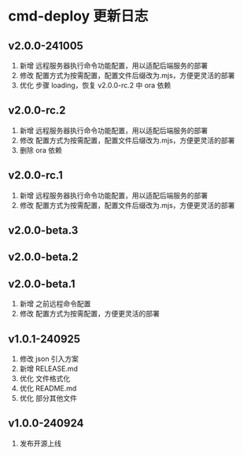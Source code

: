 # cmd-deploy 更新日志

## v2.0.0-241005

1. 新增 远程服务器执行命令功能配置，用以适配后端服务的部署
2. 修改 配置方式为按需配置，配置文件后缀改为.mjs，方便更灵活的部署
3. 优化 步骤 loading，恢复 v2.0.0-rc.2 中 ora 依赖

## v2.0.0-rc.2

1. 新增 远程服务器执行命令功能配置，用以适配后端服务的部署
2. 修改 配置方式为按需配置，配置文件后缀改为.mjs，方便更灵活的部署
3. 删除 ora 依赖

## v2.0.0-rc.1

1. 新增 远程服务器执行命令功能配置，用以适配后端服务的部署
2. 修改 配置方式为按需配置，配置文件后缀改为.mjs，方便更灵活的部署

## v2.0.0-beta.3

## v2.0.0-beta.2

## v2.0.0-beta.1

1. 新增 之前远程命令配置
2. 修改 配置方式为按需配置，方便更灵活的部署

## v1.0.1-240925

1. 修改 json 引入方案
2. 新增 RELEASE.md
3. 优化 文件格式化
4. 优化 README.md
5. 优化 部分其他文件

## v1.0.0-240924

1. 发布开源上线
